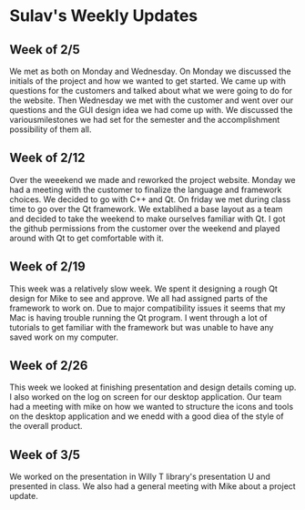 # Sulav's Weekly Updates

## Week of 2/5
We met as both on Monday and Wednesday. On Monday we discussed the initials of the project and how we wanted to get started. We came up with questions for the customers and talked about what we were going to do for the website. Then Wednesday we met with the customer and went over our questions and the GUI design idea we had come up with. We discussed the variousmilestones we had set for the semester and the accomplishment possibility of them all.


## Week of 2/12
Over the weeekend we made and reworked the project website. Monday we had a meeting with the customer to finalize the language and framework choices. We decided to go with C++ and Qt. On friday we met during class time to go over the Qt framework. We extablihed a base layout as a team and decided to take the weekend to make ourselves familiar with Qt. I got the github permissions from the customer over the weekend and played around with Qt to get comfortable with it.

## Week of 2/19
This week was a relatively slow week. We spent it designing a rough Qt design for Mike to see and approve. We all had assigned parts of the framework to work on. Due to major compatibility issues it seems that my Mac is having trouble running the Qt program. I went through a lot of tutorials to get familiar with the framework but was unable to have any saved work on my computer.

## Week of 2/26
This week we looked at finishing presentation and design details coming up. I also worked on the log on screen for our desktop application. Our team had a meeting with mike on how we wanted to structure the icons and tools on the desktop application and we enedd with a good diea of the style of the overall product.

## Week of 3/5
We worked on the presentation in Willy T library's presentation U and presented in class. We also had a general meeting with Mike about a project update. 
